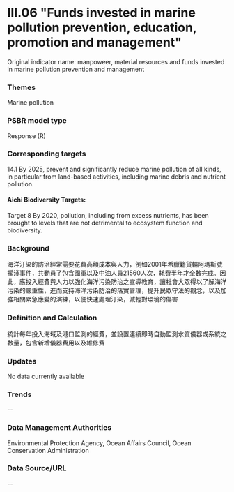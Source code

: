 # III.06 "Funds invested in marine pollution prevention, education, promotion and management"
Original indicator name: manpoweer, material resources and funds invested in marine pollution prevention and management

<script type="text/javascript" src="http://cdn.mathjax.org/mathjax/latest/MathJax.js?config=TeX-AMS-MML_HTMLorMML"></script>

### Themes
Marine pollution
### PSBR model type
Response (R)
### Corresponding targets
14.1 By 2025, prevent and significantly reduce marine pollution of all kinds, in particular from land-based activities, including marine debris and nutrient pollution.
#### Aichi Biodiversity Targets:
Target 8 By 2020, pollution, including from excess nutrients, has been brought to levels that are not detrimental to ecosystem function and biodiversity.
### Background
海洋汙染的防治經常需要花費高額成本與人力，例如2001年希臘籍貨輪阿瑪斯號擱淺事件，共動員了包含國軍以及中油人員21560人次，耗費半年才全數完成。因此，應投入經費與人力以強化海洋污染防治之宣導教育，讓社會大眾得以了解海洋污染的嚴重性，進而支持海洋污染防治的落實管理，提升民眾守法的觀念，以及加強相關緊急應變的演練，以便快速處理汙染，減輕對環境的傷害
### Definition and Calculation
統計每年投入海域及港口監測的經費，並設置連續即時自動監測水質儀器或系統之數量，包含新增儀器費用以及維修費
### Updates
No data currently available
### Trends
--
### Data Management Authorities
Environmental Protection Agency, Ocean Affairs Council, Ocean Conservation Administration
### Data Source/URL
--